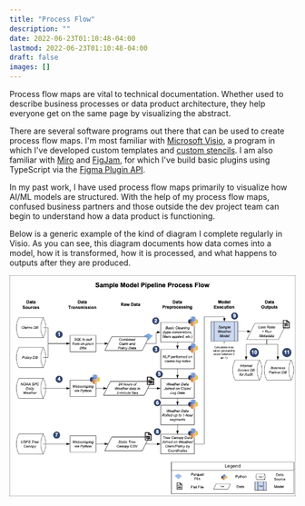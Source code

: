 ```yaml
---
title: "Process Flow"
description: ""
date: 2022-06-23T01:10:48-04:00
lastmod: 2022-06-23T01:10:48-04:00
draft: false
images: []
---
```


Process flow maps are vital to technical documentation. Whether used to describe business processes or data product architecture, they help everyone get on the same page by visualizing the abstract.

There are several software programs out there that can be used to create process flow maps. I'm most familiar with [Microsoft Visio](https://www.microsoft.com/en-us/microsoft-365/visio/flowchart-software), a program in which I've developed custom templates and [custom stencils](https://support.microsoft.com/en-us/office/create-save-and-share-custom-stencils-a4c2235c-677d-4117-9673-1fef0a0ee22f). I am also familiar with [Miro](https://miro.com/online-whiteboard/) and [FigJam](https://www.figma.com/figjam/), for which I've build basic plugins using TypeScript via the [Figma Plugin API](https://www.figma.com/plugin-docs/intro/).

In my past work, I have used process flow maps primarily to visualize how AI/ML models are structured.  With the help of my process flow maps, confused business partners and those outside the dev project team can begin to understand how a data product is functioning.

Below is a generic example of the kind of diagram I complete regularly in Visio. As you can see, this diagram documents how data comes into a model, how it is transformed, how it is processed, and what happens to outputs after they are produced.

![Sample Machine Learning Visio Diagram](Sample-ML-Visio-Diagram.png)